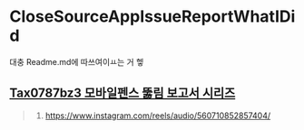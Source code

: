 # CloseSourceAppIssueReportWhatIDid
대충 Readme.md에 따쓰여이ㅛ는 거 헿

## [Tax0787bz3 모바일펜스 뚫림 보고서 시리즈](https://www.instagram.com/explore/tags/tax0787bz3%EB%AA%A8%EB%B0%94%EC%9D%BC%ED%8E%9C%EC%8A%A4%EB%9A%AB%EB%A6%BC%EB%B3%B4%EA%B3%A0%EC%84%9C%EC%8B%9C%EB%A6%AC%EC%A6%88?igshid=MzRlODBiNWFlZA==)
> 1. https://www.instagram.com/reels/audio/560710852857404/
